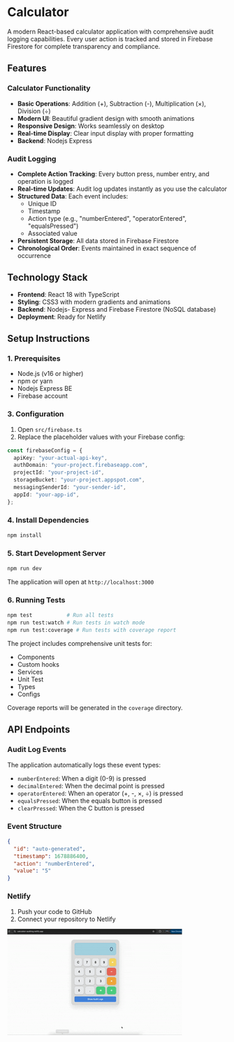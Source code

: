 # Calculator

A modern React-based calculator application with comprehensive audit logging capabilities. Every user action is tracked and stored in Firebase Firestore for complete transparency and compliance.

## Features

### Calculator Functionality

- **Basic Operations**: Addition (+), Subtraction (-), Multiplication (×), Division (÷)
- **Modern UI**: Beautiful gradient design with smooth animations
- **Responsive Design**: Works seamlessly on desktop
- **Real-time Display**: Clear input display with proper formatting
- **Backend**: Nodejs Express

### Audit Logging

- **Complete Action Tracking**: Every button press, number entry, and operation is logged
- **Real-time Updates**: Audit log updates instantly as you use the calculator
- **Structured Data**: Each event includes:
  - Unique ID
  - Timestamp
  - Action type (e.g., "numberEntered", "operatorEntered", "equalsPressed")
  - Associated value
- **Persistent Storage**: All data stored in Firebase Firestore
- **Chronological Order**: Events maintained in exact sequence of occurrence

## Technology Stack

- **Frontend**: React 18 with TypeScript
- **Styling**: CSS3 with modern gradients and animations
- **Backend**: Nodejs- Express and Firebase Firestore (NoSQL database)
- **Deployment**: Ready for Netlify

## Setup Instructions

### 1. Prerequisites

- Node.js (v16 or higher)
- npm or yarn
- Nodejs Express BE
- Firebase account

### 3. Configuration

1. Open `src/firebase.ts`
2. Replace the placeholder values with your Firebase config:

```typescript
const firebaseConfig = {
  apiKey: "your-actual-api-key",
  authDomain: "your-project.firebaseapp.com",
  projectId: "your-project-id",
  storageBucket: "your-project.appspot.com",
  messagingSenderId: "your-sender-id",
  appId: "your-app-id",
};
```

### 4. Install Dependencies

```bash
npm install
```

### 5. Start Development Server

```bash
npm run dev
```

The application will open at `http://localhost:3000`

### 6. Running Tests

```bash
npm test           # Run all tests
npm run test:watch # Run tests in watch mode
npm run test:coverage # Run tests with coverage report
```

The project includes comprehensive unit tests for:

- Components
- Custom hooks
- Services
- Unit Test
- Types
- Configs

Coverage reports will be generated in the `coverage` directory.

## API Endpoints

### Audit Log Events

The application automatically logs these event types:

- `numberEntered`: When a digit (0-9) is pressed
- `decimalEntered`: When the decimal point is pressed
- `operatorEntered`: When an operator (+, -, ×, ÷) is pressed
- `equalsPressed`: When the equals button is pressed
- `clearPressed`: When the C button is pressed

### Event Structure

```json
{
  "id": "auto-generated",
  "timestamp": 1678886400,
  "action": "numberEntered",
  "value": "5"
}
```

### Netlify

1. Push your code to GitHub
2. Connect your repository to Netlify


![](https://github.com/Raghav888/Calculator-with-audit/blob/main/public/Screen%20Recording%202025-08-17%20at%205.55.30%20PM.gif)
